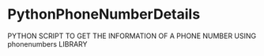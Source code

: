 # PythonPhoneNumberDetails
PYTHON SCRIPT TO GET THE INFORMATION OF A PHONE NUMBER USING phonenumbers LIBRARY
